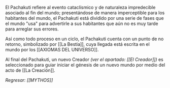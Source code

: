 El Pachakuti refiere al evento cataclísmico y de naturaleza impredecible asociado al fin del mundo; presentándose de manera imperceptible para los habitantes del mundo, el Pachakuti está dividido por una serie de fases que el mundo "usa" para advertirle a sus habitantes que aún no es muy tarde para arreglar sus errores.

Así como todo proceso en un ciclo, el Pachakuti cuenta con un punto de no retorno, simbolizado por [[La Bestia]], cuya llegada está escrita en el mundo por los [[AXIOMAS DEL UNIVERSO]].

Al final del Pachakuti, un nuevo Creador _(ver el apartado: [[El Creador]])_ es seleccionado para guiar iniciar el génesis de un nuevo mundo por medio del acto de [[La Creación]].

_Regresar: [[MYTHOS]]_